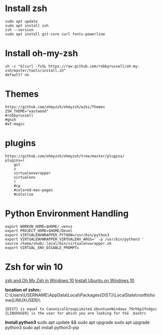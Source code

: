 # Install zsh

	sudo apt update
	sudo apt install zsh
	zsh --version
	sudo apt install git-core curl fonts-powerline 

# Install oh-my-zsh
	sh -c "$(curl -fsSL https://raw.github.com/robbyrussell/oh-my-zsh/master/tools/install.sh"
	default? no

# Themes
	https://github.com/ohmyzsh/ohmyzsh/wiki/Themes
	ZSH_THEME="eastwood"
	#robbyrussell
	#gnzh
	#af-magic

# plugins
	https://github.com/ohmyzsh/ohmyzsh/tree/master/plugins/
	plugins=(
		git
		z
		virtualenvwrapper
		virtualenv
		)
		#cp
		#colored-man-pages 
		#colorize

# Python Environment Handling
	export WORKON_HOME=$HOME/.venvs
	export PROJECT_HOME=$HOME/Devel
	export VIRTUALENVWRAPPER_PYTHON=/usr/bin/python3
	export VIRTUALENVWRAPPER_VIRTUALENV_ARGS=' -p /usr/bin/python3 '
	source /home/shab/.local/bin/virtualenvwrapper.sh
	export VIRTUAL_ENV_DISABLE_PROMPT=
	
# Zsh for win 10
[zsh and Oh My Zsh in Windows 10](https://www.maketecheasier.com/install-zsh-and-oh-my-zsh-windows10/)
[Install Ubuntu on Windows 10](https://ubuntu.com/tutorials/ubuntu-on-windows#1-overview)

**location of zshrc:**
C:\Users\USERNAME\AppData\Local\Packages\{DIST}\LocalState\rootfs\home\{LINUXUSER}\

    {DIST} is equal to CanonicalGroupLimited.UbuntuonWindows_79rhkp1fndgsc
    {LINUXUSER} is the user for which you are looking for the .bashrc
**Install python3**
sudo apt update && sudo apt upgrade
sudo apt upgrade python3
sudo apt install python3-pip


